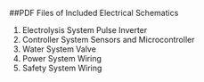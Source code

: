##PDF Files of Included Electrical Schematics
1. Electrolysis System Pulse Inverter
2. Controller System Sensors and Microcontroller
3. Water System Valve
4. Power System Wiring
5. Safety System Wiring
